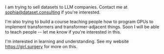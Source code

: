 I am trying to sell datasets to LLM companies. Contact me at sophia@dataset.consulting if you're interested.

I'm also trying to build a course teaching people how to program GPUs to implement transformers and transformer-adjacent things. Soon I will be able to teach people -- let me know if you're interested in this.

I'm interested in learning and understanding. See my website https://girl.surgery for more on this.

